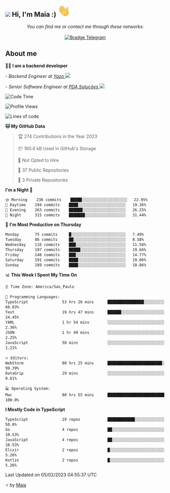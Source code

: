 # <h2><img src="https://emojis.slackmojis.com/emojis/images/1531849430/4246/blob-sunglasses.gif?1531849430" width="30"/> Hi, I'm Maia :) <img src="https://github.com/gabrielmaialva33/gabrielmaialva33/blob/master/.github/images/hi.gif" width="40"/>

<p align="center">
    <i>You can find me or contact me through these networks:</i>
    <br/><br/>
    <a href="https://t.me/mrootx" target="_blank">
        <img src="https://img.shields.io/badge/-Telegram-2CA5E0?logo=telegram&style=flat&logoColor=white" alt="Bradge Telegram" />
    </a>
</p>

## About me

:technologist: <strong>I am a backend developer</strong> <br>

<p><em> - Backend Engineer at <a href="https://yazo.com.br/">Yazo
</a><img src="https://media.giphy.com/media/WUlplcMpOCEmTGBtBW/giphy.gif" width="30"> 
</em></p>

<p><em> - Senior Software Engineer at <a href="https://pdasolucoes.com.br">PDA Soluções
</a><img src="https://media.giphy.com/media/WUlplcMpOCEmTGBtBW/giphy.gif" width="30"> 
</em></p>

<!--START_SECTION:waka-->
![Code Time](http://img.shields.io/badge/Code%20Time-1%2C613%20hrs%2039%20mins-blue)

![Profile Views](http://img.shields.io/badge/Profile%20Views-25-blue)

![Lines of code](https://img.shields.io/badge/From%20Hello%20World%20I%27ve%20Written-109%20Thousand%20lines%20of%20code-blue)

**🐱 My GitHub Data** 

> 🏆 274 Contributions in the Year 2023
 > 
> 📦 160.6 kB Used in GitHub's Storage 
 > 
> 🚫 Not Opted to Hire
 > 
> 📜 37 Public Repositories 
 > 
> 🔑 3 Private Repositories  
 > 
**I'm a Night 🦉** 

```text
🌞 Morning    230 commits    █████░░░░░░░░░░░░░░░░░░░░   22.95% 
🌆 Daytime    194 commits    ████░░░░░░░░░░░░░░░░░░░░░   19.36% 
🌃 Evening    263 commits    ██████░░░░░░░░░░░░░░░░░░░   26.25% 
🌙 Night      315 commits    ███████░░░░░░░░░░░░░░░░░░   31.44%

```
📅 **I'm Most Productive on Thursday** 

```text
Monday       75 commits     █░░░░░░░░░░░░░░░░░░░░░░░░   7.49% 
Tuesday      86 commits     ██░░░░░░░░░░░░░░░░░░░░░░░   8.58% 
Wednesday    116 commits    ███░░░░░░░░░░░░░░░░░░░░░░   11.58% 
Thursday     197 commits    █████░░░░░░░░░░░░░░░░░░░░   19.66% 
Friday       148 commits    ███░░░░░░░░░░░░░░░░░░░░░░   14.77% 
Saturday     191 commits    ████░░░░░░░░░░░░░░░░░░░░░   19.06% 
Sunday       189 commits    ████░░░░░░░░░░░░░░░░░░░░░   18.86%

```


📊 **This Week I Spent My Time On** 

```text
⌚︎ Time Zone: America/Sao_Paulo

💬 Programming Languages: 
TypeScript               53 hrs 26 mins      ████████████████░░░░░░░░░   66.03% 
Text                     19 hrs 47 mins      ██████░░░░░░░░░░░░░░░░░░░   24.45% 
YAML                     1 hr 54 mins        ░░░░░░░░░░░░░░░░░░░░░░░░░   2.36% 
JSON                     1 hr 49 mins        ░░░░░░░░░░░░░░░░░░░░░░░░░   2.25% 
JavaScript               58 mins             ░░░░░░░░░░░░░░░░░░░░░░░░░   1.21%

🔥 Editors: 
WebStorm                 80 hrs 25 mins      ████████████████████████░   99.39% 
DataGrip                 29 mins             ░░░░░░░░░░░░░░░░░░░░░░░░░   0.61%

💻 Operating System: 
Mac                      80 hrs 55 mins      █████████████████████████   100.0%

```

**I Mostly Code in TypeScript** 

```text
TypeScript               19 repos            ████████████░░░░░░░░░░░░░   50.0% 
Go                       4 repos             ██░░░░░░░░░░░░░░░░░░░░░░░   10.53% 
JavaScript               4 repos             ██░░░░░░░░░░░░░░░░░░░░░░░   10.53% 
Elixir                   2 repos             █░░░░░░░░░░░░░░░░░░░░░░░░   5.26% 
Kotlin                   2 repos             █░░░░░░░░░░░░░░░░░░░░░░░░   5.26%

```



 Last Updated on 05/02/2023 04:55:37 UTC
<!--END_SECTION:waka-->

⭐️ by [Maia](https://github.com/gabrielmaialva33/)


